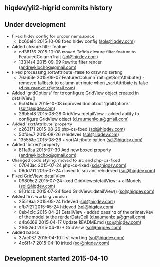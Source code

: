 hiqdev/yii2-higrid commits history
----------------------------------

## Under development

- Fixed hidev config for proper namespace
    - bc60e14 2015-10-08 fixed hidev config (sol@hiqdev.com)
- Added closure filter feature
    - cd38136 2015-10-08 moved Tofids closure filter feature to FeaturedColumnTrait (sol@hiqdev.com)
    - 13314e4 2015-09-09 Rewrite filter render (andreyklochok@gmail.com)
- Fixed processing sortAttribute=false to draw no sorting
    - 76a651e 2015-09-07 FeaturedColumnTrait::getSortAttribute() - removed fallback to column atrrinute when _sortAttribute is false (d.naumenko.a@gmail.com)
- Added 'gridOptions' for to configure GridView object created in detailView()
    - 9c046db 2015-10-08 improved doc about 'gridOptions' (sol@hiqdev.com)
    - 29b5bf8 2015-08-28 GridView::detailView - added ability to configure GridView object (d.naumenko.a@gmail.com)
- Added 'sortAttribute' property
    - c263171 2015-08-26 php-cs-fixed (sol@hiqdev.com)
    - 50fdec7 2015-08-26 rehideved (sol@hiqdev.com)
    - 135558e 2015-08-26 + sortAttribute option (sol@hiqdev.com)
- Added 'boxed' property
    - 811a9ba 2015-07-30 Add new boxed property (andreyklochok@gmail.com)
- Changed code styling: moved to src and php-cs-fixed
    - 07043ac 2015-07-24 php-cs-fixed (sol@hiqdev.com)
    - 06dd7d1 2015-07-24 moved to src and rehideved (sol@hiqdev.com)
- Fixed GridView::detailView
    - 09805e2 2015-07-24 fixed GridView::detailView: + allModels (sol@hiqdev.com)
    - 9101c4b 2015-07-24 fixed GridView::detailView() (sol@hiqdev.com)
- Added first working version
    - 25519aa 2015-05-24 hideved (sol@hiqdev.com)
    - efb7f21 2015-05-24 hideved (sol@hiqdev.com)
    - 0eb4c1c 2015-04-21 DetailView - added passing of the primaryKey of the model to the renderDataCell (d.naumenko.a@gmail.com)
    - d4b6369 2015-04-17 Update README.md (sol@hiqdev.com)
    - 2f652d0 2015-04-10 + GridView (sol@hiqdev.com)
- Added basics
    - 37ae087 2015-04-10 first working (sol@hiqdev.com)
    - 4c6f147 2015-04-10 inited (sol@hiqdev.com)

## Development started 2015-04-10


